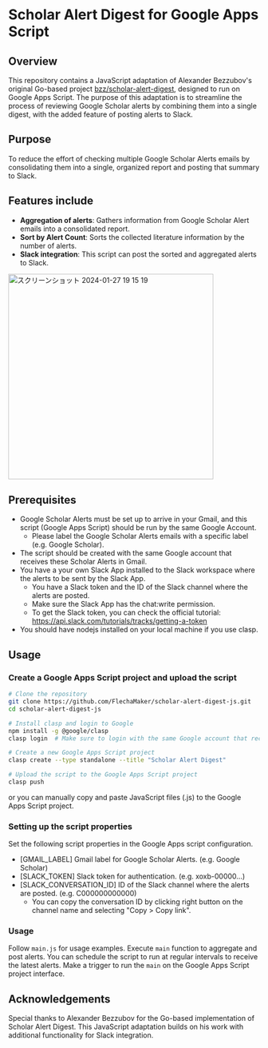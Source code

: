 # Scholar Alert Digest for Google Apps Script

## Overview

This repository contains a JavaScript adaptation of Alexander Bezzubov's original Go-based project [bzz/scholar-alert-digest](https://github.com/bzz/scholar-alert-digest), designed to run on Google Apps Script. The purpose of this adaptation is to streamline the process of reviewing Google Scholar alerts by combining them into a single digest, with the added feature of posting alerts to Slack.

## Purpose

To reduce the effort of checking multiple Google Scholar Alerts emails by consolidating them into a single, organized report and posting that summary to Slack.

## Features include

- **Aggregation of alerts**: Gathers information from Google Scholar Alert emails into a consolidated report.
- **Sort by Alert Count**: Sorts the collected literature information by the number of alerts.
- **Slack integration**: This script can post the sorted and aggregated alerts to Slack.

<img width="411" alt="スクリーンショット 2024-01-27 19 15 19" src="https://github.com/FlechaMaker/scholar-alert-digest-js/assets/6488324/670a111a-1b5f-4c7a-9a79-af9978a5f682">

## Prerequisites

- Google Scholar Alerts must be set up to arrive in your Gmail, and this script (Google Apps Script) should be run by the same Google Account.
  - Please label the Google Scholar Alerts emails with a specific label (e.g. Google Scholar).
- The script should be created with the same Google account that receives these Scholar Alerts in Gmail.
- You have a your own Slack App installed to the Slack workspace where the alerts to be sent by the Slack App.
  - You have a Slack token and the ID of the Slack channel where the alerts are posted.
  - Make sure the Slack App has the chat:write permission.
  - To get the Slack token, you can check the official tutorial: https://api.slack.com/tutorials/tracks/getting-a-token
- You should have nodejs installed on your local machine if you use clasp.

## Usage

### Create a Google Apps Script project and upload the script

```sh
# Clone the repository
git clone https://github.com/FlechaMaker/scholar-alert-digest-js.git
cd scholar-alert-digest-js

# Install clasp and login to Google
npm install -g @google/clasp
clasp login  # Make sure to login with the same Google account that receives the Scholar Alerts!

# Create a new Google Apps Script project
clasp create --type standalone --title "Scholar Alert Digest"

# Upload the script to the Google Apps Script project
clasp push
```

or you can manually copy and paste JavaScript files (.js) to the Google Apps Script project.

### Setting up the script properties

Set the following script properties in the Google Apps script configuration.

- [GMAIL_LABEL] Gmail label for Google Scholar Alerts. (e.g. Google Scholar)
- [SLACK_TOKEN] Slack token for authentication. (e.g. xoxb-00000...)
- [SLACK_CONVERSATION_ID] ID of the Slack channel where the alerts are posted. (e.g. C000000000000)
  - You can copy the conversation ID by clicking right button on the channel name and selecting "Copy > Copy link".

### Usage

Follow `main.js` for usage examples. Execute `main` function to aggregate and post alerts.
You can schedule the script to run at regular intervals to receive the latest alerts. Make a trigger to run the `main` on the Google Apps Script project interface.

## Acknowledgements

Special thanks to Alexander Bezzubov for the Go-based implementation of Scholar Alert Digest. This JavaScript adaptation builds on his work with additional functionality for Slack integration.
